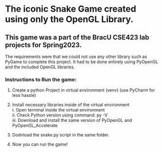 # The iconic Snake Game created using only the OpenGL Library.
## This game was a part of the BracU CSE423 lab projects for Spring2023.
The requirements were that we could not use any other library such as PyGame to complete this project.
It had to be done entirely using PyOpenGL and the included OpenGL libraries.

### Instructions to Run the game:
1. Create a python Project in virtual environment (venv) (use PyCharm for less hassle) <br>

2. Install necessary libraries inside of the virtual environment <br>
     i. Open terminal inside the virtual environment <br>
    ii. Check Python version using command: py -V <br>
   iii. Download and install the same version of PyOpenGL and PyOpenGL_Accelerate <br>

3. Dodnload the snake.py script in the same folder. <br>

4. Now you can run the game!
